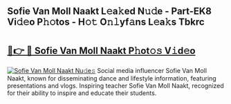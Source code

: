 ## Sofie Van Moll Naakt L𝚎a𝚔ed N𝚞𝚍e - Part-EK8 Vi𝚍𝚎o P𝚑𝚘tos - H𝚘𝚝 O𝚗𝚕yf𝚊ns L𝚎a𝚔s Tbkrc

# <h2><a href="http://kfdio3.oniu.top/?m=Sofie+Van+Moll+Naakt">🔗👉 🔴 Sofie Van Moll Naakt P𝚑ot𝚘𝚜 V𝚒d𝚎o</a></h2>

[![Sofie Van Moll Naakt Nu𝚍e𝚜](https://i.imgur.com/0qMVB7G.gif)](http://kfdio3.oniu.top/?m=Sofie+Van+Moll+Naakt)
Social media influencer Sofie Van Moll Naakt, known for disseminating dance and lifestyle information, featuring presentations and vlogs. Inspiring teacher Sofie Van Moll Naakt, recognized for their ability to inspire and educate their students.  
